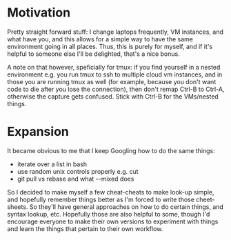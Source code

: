 # Motivation

Pretty straight forward stuff: I change laptops frequently, VM instances, and
what have you, and this allows for a simple way to have the same environment
going in all places. Thus, this is purely for myself, and if it's helpful to
someone else I'll be delighted, that's a nice bonus.

A note on that however, speficially for tmux: if you find yourself in a nested
environment e.g. you run tmux to ssh to multiple cloud vm instances, and in
those you are running tmux as well (for example, because you don't want code to
die after you lose the connection), then don't remap Ctrl-B to Ctrl-A, otherwise
the capture gets confused. Stick with Ctrl-B for the VMs/nested things.

# Expansion

It became obvious to me that I keep Googling how to do the same things:
- iterate over a list in bash
- use random unix controls properly e.g. cut
- git pull vs rebase and what --mixed does

So I decided to make myself a few cheat-cheats to make look-up simple, and
hopefully remember things better as I'm forced to write those cheet-sheets. So
they'll have general approaches on how to do certain things, and syntax lookup,
etc. Hopefully those are also helpful to some, though I'd encourage everyone to
make their own versions to experiment with things and learn the things that
pertain to their own workflow.
